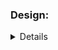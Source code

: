 ### Design:
<details about implementation such as data structures and algorithms used>
I can always expect 0,1 or 2 in the array so I just need to know 
who comes first and last. I used a for loop to transverse only one time,
 make 3 lists and return them in order.

### Time Complexity:
<Big O notation with brief explanation>
O(n) because i transverse the input once.

### Space Complexity:
<Big O notation with brief explanation>
O(n**2) because I have to create 3 small 
arrays that together are the size of the original array